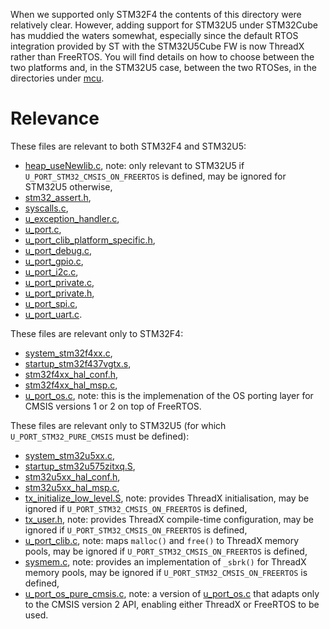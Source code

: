 When we supported only STM32F4 the contents of this directory were relatively clear.  However, adding support for STM32U5 under STM32Cube has muddied the waters somewhat, especially since the default RTOS integration provided by ST with the STM32U5Cube FW is now ThreadX rather than FreeRTOS.  You will find details on how to choose between the two platforms and, in the STM32U5 case, between the two RTOSes, in the directories under [mcu](../mcu).

# Relevance
These files are relevant to both STM32F4 and STM32U5:
- [heap_useNewlib.c](heap_useNewlib.c), note: only relevant to STM32U5 if `U_PORT_STM32_CMSIS_ON_FREERTOS` is defined, may be ignored for STM32U5 otherwise,
- [stm32_assert.h](stm32_assert.h),
- [syscalls.c](syscalls.c),
- [u_exception_handler.c](u_exception_handler.c),
- [u_port.c](u_port.c),
- [u_port_clib_platform_specific.h](u_port_clib_platform_specific.h),
- [u_port_debug.c](u_port_debug.c),
- [u_port_gpio.c](u_port_gpio.c),
- [u_port_i2c.c](u_port_i2c.c),
- [u_port_private.c](u_port_private.c),
- [u_port_private.h](u_port_private.h),
- [u_port_spi.c](u_port_spi.c),
- [u_port_uart.c](u_port_uart.c).

These files are relevant only to STM32F4:
- [system_stm32f4xx.c](system_stm32f4xx.c),
- [startup_stm32f437vgtx.s](startup_stm32f437vgtx.s),
- [stm32f4xx_hal_conf.h](stm32f4xx_hal_conf.h),
- [stm32f4xx_hal_msp.c](stm32f4xx_hal_msp.c),
- [u_port_os.c](u_port_os.c), note: this is the implemenation of the OS porting layer for CMSIS versions 1 or 2 on top of FreeRTOS.

These files are relevant only to STM32U5 (for which `U_PORT_STM32_PURE_CMSIS` must be defined):
- [system_stm32u5xx.c](system_stm32u5xx.c),
- [startup_stm32u575zitxq.S](startup_stm32u575zitxq.S),
- [stm32u5xx_hal_conf.h](stm32u5xx_hal_conf.h),
- [stm32u5xx_hal_msp.c](stm32u5xx_hal_msp.c),
- [tx_initialize_low_level.S](tx_initialize_low_level.S), note: provides ThreadX initialisation, may be ignored if `U_PORT_STM32_CMSIS_ON_FREERTOS` is defined,
- [tx_user.h](tx_user.h), note: provides ThreadX compile-time configuration, may be ignored if `U_PORT_STM32_CMSIS_ON_FREERTOS` is defined,
- [u_port_clib.c](u_port_clib.c), note: maps `malloc()` and `free()` to ThreadX memory pools, may be ignored if `U_PORT_STM32_CMSIS_ON_FREERTOS` is defined,
- [sysmem.c](sysmem.c), note: provides an implementation of `_sbrk()` for ThreadX memory pools, may be ignored if `U_PORT_STM32_CMSIS_ON_FREERTOS` is defined,
- [u_port_os_pure_cmsis.c](u_port_os_pure_cmsis.c), note: a version of [u_port_os.c](u_port_os.c) that adapts only to the CMSIS version 2 API, enabling either ThreadX or FreeRTOS to be used.
